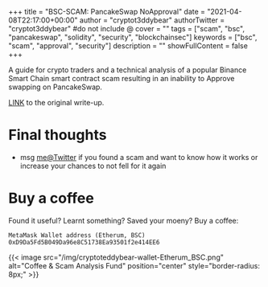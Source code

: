 +++
title = "BSC-SCAM: PancakeSwap NoApproval"
date = "2021-04-08T22:17:00+00:00"
author = "cryptot3ddybear"
authorTwitter = "cryptot3ddybear" #do not include @
cover = ""
tags = ["scam", "bsc", "pancakeswap", "solidity", "security", "blockchainsec"]
keywords = ["bsc", "scam", "approval", "security"]
description = ""
showFullContent = false
+++

A guide for crypto traders and a technical analysis of a popular 
Binance Smart Chain smart contract scam resulting in an inability 
to Approve swapping on PancakeSwap.


[LINK](https://gist.github.com/cryptoteddybear/9f771ec284c3cbf70486cc2087b4deb7) to the original write-up.

# Final thoughts

- msg [me@Twitter](https://twitter.com/cryptot3ddybear) if you found a scam and want to know how it works 
or increase your chances to not fell for it again

# Buy a coffee

Found it useful? Learnt something? Saved your moeny? Buy a coffee:

    MetaMask Wallet address (Etherum, BSC)
    0xD9Da5Fd5B049Da96e8C51738Ea93501f2e414EE6


{{< image src="/img/cryptoteddybear-wallet-Etherum_BSC.png" alt="Coffee & Scam Analysis Fund" position="center" style="border-radius: 8px;" >}}
